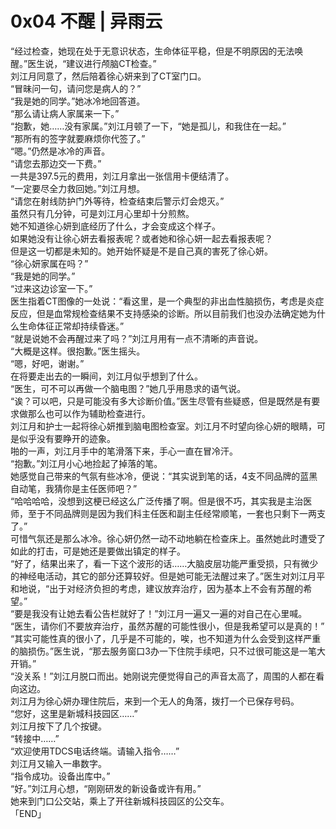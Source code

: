 # 0x04 不醒 | 异雨云


“经过检查，她现在处于无意识状态，生命体征平稳，但是不明原因的无法唤醒。”医生说，“建议进行颅脑CT检查。”  
刘江月同意了，然后陪着徐心妍来到了CT室门口。  
“冒昧问一句，请问您是病人的？”  
“我是她的同学。”她冰冷地回答道。  
“那么请让病人家属来一下。”  
“抱歉，她……没有家属。”刘江月顿了一下，“她是孤儿，和我住在一起。”  
“那所有的签字就要麻烦你代签了。”  
“嗯。”仍然是冰冷的声音。  
“请您去那边交一下费。”  
一共是397.5元的费用，刘江月拿出一张信用卡便结清了。  
“一定要尽全力救回她。”刘江月想。  
“请您在射线防护门外等待，检查结束后警示灯会熄灭。”  
虽然只有几分钟，可是刘江月心里却十分煎熬。  
她不知道徐心妍到底经历了什么，才会变成这个样子。  
如果她没有让徐心妍去看报表呢？或者她和徐心妍一起去看报表呢？  
但是这一切都是未知的。她开始怀疑是不是自己真的害死了徐心妍。  
“徐心妍家属在吗？”  
“我是她的同学。”  
“过来这边诊室一下。”  
医生指着CT图像的一处说：“看这里，是一个典型的非出血性脑损伤，考虑是炎症反应，但是血常规检查结果不支持感染的诊断。所以目前我们也没办法确定她为什么生命体征正常却持续昏迷。”  
“就是说她不会再醒过来了吗？”刘江月用有一点不清晰的声音说。  
“大概是这样。很抱歉。”医生摇头。  
“嗯，好吧，谢谢。”  
在将要走出去的一瞬间，刘江月似乎想到了什么。  
“医生，可不可以再做一个脑电图？”她几乎用恳求的语气说。  
“诶？可以吧，只是可能没有多大诊断价值。”医生尽管有些疑惑，但是既然是有要求做那么也可以作为辅助检查进行。  
刘江月和护士一起将徐心妍推到脑电图检查室。刘江月不时望向徐心妍的眼睛，可是似乎没有要睁开的迹象。  
啪的一声，刘江月手中的笔滑落下来，手心一直在冒冷汗。  
“抱歉。”刘江月小心地捡起了掉落的笔。  
她感觉自己带来的气氛有些冰冷，便说：“其实说到笔的话，4支不同品牌的蓝黑自动笔，我猜你是主任医师吧？”  
“哈哈哈哈，没想到这梗已经这么广泛传播了啊。但是很不巧，其实我是主治医师，至于不同品牌则是因为我们科主任医和副主任经常顺笔，一套也只剩下一两支了。”  
可惜气氛还是那么冰冷。徐心妍仍然一动不动地躺在检查床上。虽然她此时遭受了如此的打击，可是她还是要做出镇定的样子。  
“好了，结果出来了，看一下这个波形的话……大脑皮层功能严重受损，只有微少的神经电活动，其它的部分还算较好。但是她可能无法醒过来了。”医生对刘江月平和地说，“出于对经济负担的考虑，建议放弃治疗，因为基本上不会有苏醒的希望。”  
“要是我没有让她去看公告栏就好了！”刘江月一遍又一遍的对自己在心里喊。  
“医生，请你们不要放弃治疗，虽然苏醒的可能性很小，但是我希望可以是真的！”  
“其实可能性真的很小了，几乎是不可能的，唉，也不知道为什么会受到这样严重的脑损伤。”医生说，“那去服务窗口3办一下住院手续吧，只不过很可能这是一笔大开销。”  
“没关系！”刘江月脱口而出。她刚说完便觉得自己的声音太高了，周围的人都在看向这边。  
刘江月为徐心妍办理住院后，来到一个无人的角落，拨打一个已保存号码。  
“您好，这里是新城科技园区……”  
刘江月按下了几个按键。  
“转接中……”  
“欢迎使用TDCS电话终端。请输入指令……”  
刘江月又输入一串数字。  
“指令成功。设备出库中。”  
“好。”刘江月心想，“刚刚研发的新设备或许有用。”  
她来到门口公交站，乘上了开往新城科技园区的公交车。  
「END」  
